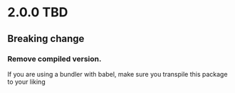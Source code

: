 # 2.0.0 TBD

## Breaking change

### Remove compiled version.
If you are using a bundler with babel, make sure you transpile this package to your liking
